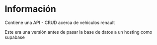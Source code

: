 # Información
Contiene una API - CRUD acerca de vehiculos renault

Este era una versión antes de pasar la base de datos a un hosting como supabase
